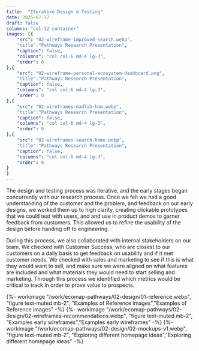 ```yaml
---
title:  "Iterative Design & Testing"
date: 2025-07-17
draft: false
columns: "col-12 container"
images: [{
    "src": "02-wireframe-improved-search.webp",
    "title":"Pathways Research Presentation",
    "caption": false,
    "columns": "col col-6 md-4 lg-3",
    "order": 0
},{
    "src": "02-wireframe-personal-ecosystem-dashboard.png",
    "title":"Pathways Research Presentation",
    "caption": false,
    "columns": "col col-6 md-4 lg-3",
    "order": 0
},{
    "src": "02-wireframes-madlib-hom.webp",
    "title":"Pathways Research Presentation",
    "caption": false,
    "columns": "col col-6 md-4 lg-3",
    "order": 0
},{
    "src": "02-wireframes-search-home.webp",
    "title":"Pathways Research Presentation",
    "caption": false,
    "columns": "col col-6 md-4 lg-3",
    "order": 0
}
]
---
```

<div class="col sm-7 lg-8"> 

The design and testing process was iterative, and the early stages began concurrently with our research process. Once we felt we had a good understanding of the customer and the problem, and feedback on our early designs, we worked them up to high clarity, creating clickable prototypes that we could test with users, and and use in product demos to garner feedback from customers. This allowed us to refine the usability of the design before handing off to engineering.

During this process, we also collaborated with internal stakeholders on our team. We checked with Customer Success, who are closest to our customers on a daily basis to get feedback on usability and if it met customer needs. We checked with sales and marketing to see if this is what they would want to sell, and make sure we were aligned on what features are included and what materials they would need to start selling and marketing. Through this process we identified which metrics would be critical to track in order to prove value to prospects.
</div> 
<div class="col sm-5 lg-4"> 
{%- workimage "/work/ecomap-pathways/02-design/01-reference.webp", "figure text-muted mb-2", "Examples of Reference images","Examples of Reference images"  -%}
{%- workimage "/work/ecomap-pathways/02-design/02-wireframes-recommendations.webp", "figure text-muted mb-2", "Examples early wireframes","Examples early wireframes"  -%}
{%- workimage "/work/ecomap-pathways/02-design/02-mockups-v1.webp", "figure text-muted mb-2", "Exploring different homepage ideas","Exploring different homepage ideas"  -%}
</div> 